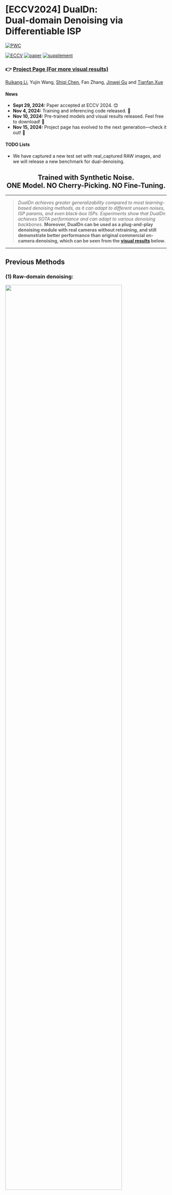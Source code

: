 # [ECCV2024] DualDn: <br> Dual-domain Denoising via Differentiable ISP
[![PWC](https://img.shields.io/endpoint.svg?url=https://paperswithcode.com/badge/dualdn-dual-domain-denoising-via/image-denoising-on-dnd)](https://paperswithcode.com/sota/image-denoising-on-dnd?p=dualdn-dual-domain-denoising-via)

[![ECCV](https://img.shields.io/badge/ECCV-2024-B762C1)]()
[![paper](https://img.shields.io/badge/arXiv-Paper-<COLOR>.svg)](https://arxiv.org/abs/2409.18783)
[![supplement](https://img.shields.io/badge/Supplementary-Material-red)](https://mycuhk-my.sharepoint.com/:b:/g/personal/1155231343_link_cuhk_edu_hk/ES8QQePLkZxCia6JwDJGZOEBJnPZmdKVSO1J_3RGtpNUQw)
<!-- ![visitors](https://visitor-badge.laobi.icu/badge?page_id=OpenImagingLab.DualDn) -->

### 👉 [Project Page (For more visual results)](https://openimaginglab.github.io/DualDn/) <br>
[Ruikang Li](https://github.com/Lyricccco), Yujin Wang, [Shiqi Chen](https://tangeego.github.io/), Fan Zhang, [Jinwei Gu](https://www.gujinwei.org/) and [Tianfan Xue](https://tianfan.info/) <br>


#### News
- **Sept 29, 2024:** Paper accepted at ECCV 2024. 😊
- **Nov 4, 2024:** Training and inferencing code released. 🌹
- **Nov 10, 2024:** Pre-trained models and visual results released. Feel free to download! 📝
- **Nov 15, 2024:** Project page has evolved to the next generation—check it out! 💢

#### TODO Lists
- We have captured a new test set with real_captured RAW images, and we will release a new benchmark for dual-denoising.

<div align="center">
  <h2>
    Trained with Synthetic Noise.<br> ONE Model. NO Cherry-Picking. NO Fine-Tuning.
  </h2>
</div>

<hr />

> *DualDn achieves greater generalizability compared to most learning-based denoising methods, as it can adapt to different unseen noises, ISP params, and even black-box ISPs. Experiments show that DualDn achieves SOTA performance and can adapt to various denoising backbones.*
> **Moreover, DualDn can be used as a plug-and-play denoising module with real cameras without retraining, and still demonstrate better performance than original commercial on-camera denoising, which can be seen from the <a href="README.md#results">visual results</a> below.** 

<hr />

## Previous Methods
### (1) Raw-domain denoising:
<img src = "docs/static/images/raw.svg"  width="85%">
<img src = "docs/static/images/raw_intro.svg"  width="85%">

### (2) sRGB-domain denoising:
<img src = "docs/static/images/srgb.svg"  width="85%">
<img src = "docs/static/images/srgb_intro.svg"  width="85%">

## Our DualDn

<img src = "docs/static/images/dualdn.svg"  width="85%">
<img src = "docs/static/images/dualdn_intro.svg"  width="85%">

## Network Architecture

<img src = "docs/static/images/architecture.svg"  width="100%">

## Installation
See [INSTALL.md](INSTALL.md) for the installation of environment and dependencies required to run DualDn.

## Demo


## Train and Evaluation
We trained DualDn on a single GPU **ONLY** using: (1) clean raw images, (2) a reasonable noise model. 

We chose the MIT-Adobe FiveK Dataset for training, as it's a robust dataset containing multiple raw images in DNG format with EXIF metadata. 
Although some images contain noise, MIT-Adobe FiveK is sufficient for training DualDn to generalize effectively to in-the-wild scenes. 

And we believe that if more clean raws or a more accurate noise model are given, **DualDn’s performance could improve even further**.

<table>
  <tr>
    <th align="center">Training on</th>
    <th align="center">Evaluating on</th>
    <th align="center">Test Sets</th>
    <th align="center">Instructions</th>
    <th align="center">Pre-trained Model</th>
    <th align="center">Visual Results</th>
  </tr>
  <tr>
    <td rowspan="4" align="center">MIT-Adobe FiveK<br><a href="https://mycuhk-my.sharepoint.com/:u:/g/personal/1155231343_link_cuhk_edu_hk/EUWR-KgxXD5OsH85ylom4H4BPv2hjYSMAyp4MkopiVnqoQ?e=mfcZBX">Download</a></td>
  </tr>
  <tr>
    <td align="center">Synthetic Images</td>
    <td align="center"><a href="https://mycuhk-my.sharepoint.com/:u:/g/personal/1155231343_link_cuhk_edu_hk/ESu0mEIYmDRFlsm6p6I7BQcBjQKT89iPzph52d0RfbK9Gw?e=bvmyhN">Download</a></td>
    <td align="center"><a href="docs/Synthetic.md#prerequisites">Prerequisites</a> \ <a href="docs/Synthetic.md#train">Train</a> \ <a href="docs/Synthetic.md#test">Test</a> \ <a href="docs/Synthetic.md#inference">Inference</a></td>
    <td align="center"><a href="https://mycuhk-my.sharepoint.com/:u:/g/personal/1155231343_link_cuhk_edu_hk/Eb2uUHfx8pRBimlrVRbR0dUB5arCuP6Vx5g3LKxImOUv3w?e=XLXLKC">Download</a></td>
    <td align="center"><a href="https://mycuhk-my.sharepoint.com/:u:/g/personal/1155231343_link_cuhk_edu_hk/EU8NqzQGahlKrJhh0xgl6rkBg50wN46nLrQW2-buPIN0VQ?e=TFLba5">Download</a></td>
  </tr>
  <tr>
    <td align="center">Real_captured Images</td>
    <td align="center"><a href="https://mycuhk-my.sharepoint.com/:u:/g/personal/1155231343_link_cuhk_edu_hk/EfpMrXegPqVJiCaflRh5UH0B0hYIJh9WjSbzTtGXz67nwQ?e=qKkICu">Download</a></td>
    <td align="center"><a href="docs/Real_captured.md#prerequisites">Prerequisites</a> \ <a href="docs/Real_captured.md#train">Train</a> \ <a href="docs/Real_captured.md#test">Test</a> \ <a href="docs/Real_captured.md#inference">Inference</a></td>
    <td rowspan="2" align="center"><a href="https://mycuhk-my.sharepoint.com/:u:/g/personal/1155231343_link_cuhk_edu_hk/EeSssinwPSRLvC2zOTdmAd8BLLtF3MaKfFw2kYv25WthkQ?e=bbO0Ql">Download</a></td>
    <td align="center"><a href="https://mycuhk-my.sharepoint.com/:u:/g/personal/1155231343_link_cuhk_edu_hk/Ed8o7_yvrB9LtF65CXkWI1sBQhbagoqgDHb99YrdZpo4Kw?e=Lc5Sco">Download</a></td>
  </tr>
  <tr>
    <td align="center"><a href="https://noise.visinf.tu-darmstadt.de/benchmark/#overview">DND Benchmark</a></td>  
    <td align="center"><a href="https://mycuhk-my.sharepoint.com/:u:/g/personal/1155231343_link_cuhk_edu_hk/EfIPJHRaH_VGrxJHD7W60ZEBO79Cet6rKSJsbfQGjue75Q?e=OTDAe0">Download</a></td>
    <td align="center"><a href="docs/DND.md#prerequisites">Prerequisites</a> \ <a href="docs/DND.md#train">Train</a> \ <a href="docs/DND.md#test">Test</a> \ <a href="docs/DND.md#inference">Inference</a></td>
    <td align="center"><a href="https://mycuhk-my.sharepoint.com/:u:/g/personal/1155231343_link_cuhk_edu_hk/EbS2nOKb_fhFtGb_kiz1nM8BFLYv1DqsZ3ZZhguQo9sBgQ?e=MlTfqO">Download</a></td>
  </tr>
</table>

**HINTS:** We only provide models and results trained using [Restormer](https://github.com/swz30/Restormer) backbone, as it demonstrated the best performance in DualDn. 
However, you can also train DualDn with other backbones, such as [SwinIR](https://github.com/JingyunLiang/SwinIR) or [MIRNet-v2](https://github.com/swz30/MIRNetv2), by following our instructions. 
Reference evaluation metrics are also available in our paper.

## Results

<img src = "docs/static/images/result.svg"  width="95%">

## Citation

    @inproceedings{li2025dualdn,
      title={Dualdn: Dual-domain denoising via differentiable isp},
      author={Li, Ruikang and Wang, Yujin and Chen, Shiqi and Zhang, Fan and Gu, Jinwei and Xue, Tianfan},
      booktitle={European Conference on Computer Vision},
      pages={160--177},
      year={2025},
      organization={Springer}
    }

## License

<a rel="license" href="https://creativecommons.org/licenses/by-nc/4.0/"><img alt="Creative Commons License" style="border-width:0" src="https://licensebuttons.net/l/by-nc/4.0/88x31.png" />

This repository is licensed under [Attribution-NonCommercial 4.0 International](https://creativecommons.org/licenses/by-nc/4.0/deed.en)
1. **Attribution** — Proper credit must be given, including a link to the license and an indication of any modifications made. This should be done in a reasonable manner, without implying endorsement by the licensor

2. **NonCommercial** — The Algorithm may **NOT** be used for commercial purposes. This includes, but is not limited to, the sale, licensing, or integration of the Software into commercial products or services.

For collaboration or inquiries, please contact us.

## Acknowledgement

This code is based on the [BasicSR](https://github.com/xinntao/BasicSR) toolbox. 
